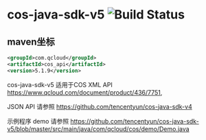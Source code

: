# cos-java-sdk-v5  ![Build Status](https://api.travis-ci.org/tencentyun/cos-java-sdk-v5.svg?branch=master)


## maven坐标

```xml
<groupId>com.qcloud</groupId>
<artifactId>cos_api</artifactId>
<version>5.1.9</version>
```


cos-java-sdk-v5 适用于COS XML API https://www.qcloud.com/document/product/436/7751, 

JSON API 请参照 https://github.com/tencentyun/cos-java-sdk-v4

示例程序 demo 请参照 https://github.com/tencentyun/cos-java-sdk-v5/blob/master/src/main/java/com/qcloud/cos/demo/Demo.java

